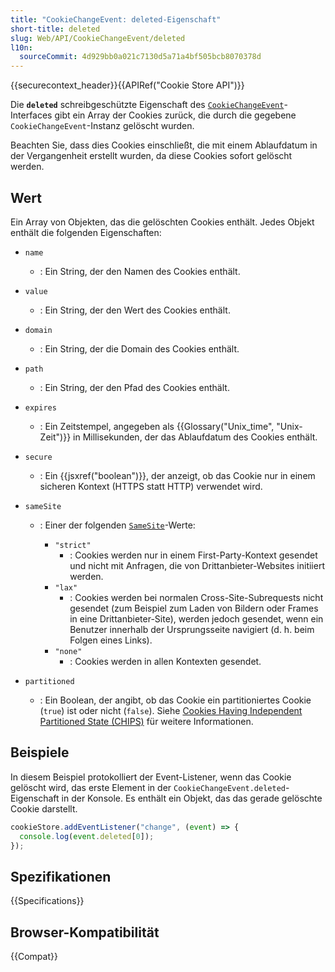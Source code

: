 ```yaml
---
title: "CookieChangeEvent: deleted-Eigenschaft"
short-title: deleted
slug: Web/API/CookieChangeEvent/deleted
l10n:
  sourceCommit: 4d929bb0a021c7130d5a71a4bf505bcb8070378d
---
```


{{securecontext_header}}{{APIRef("Cookie Store API")}}

Die **`deleted`** schreibgeschützte Eigenschaft des [`CookieChangeEvent`](/de/docs/Web/API/CookieChangeEvent)-Interfaces gibt ein Array der Cookies zurück, die durch die gegebene `CookieChangeEvent`-Instanz gelöscht wurden.

Beachten Sie, dass dies Cookies einschließt, die mit einem Ablaufdatum in der Vergangenheit erstellt wurden, da diese Cookies sofort gelöscht werden.

## Wert

Ein Array von Objekten, das die gelöschten Cookies enthält. Jedes Objekt enthält die folgenden Eigenschaften:

- `name`
  - : Ein String, der den Namen des Cookies enthält.
- `value`
  - : Ein String, der den Wert des Cookies enthält.
- `domain`
  - : Ein String, der die Domain des Cookies enthält.
- `path`
  - : Ein String, der den Pfad des Cookies enthält.
- `expires`
  - : Ein Zeitstempel, angegeben als {{Glossary("Unix_time", "Unix-Zeit")}} in Millisekunden, der das Ablaufdatum des Cookies enthält.
- `secure`
  - : Ein {{jsxref("boolean")}}, der anzeigt, ob das Cookie nur in einem sicheren Kontext (HTTPS statt HTTP) verwendet wird.
- `sameSite`

  - : Einer der folgenden [`SameSite`](/de/docs/Web/HTTP/Reference/Headers/Set-Cookie#samesitesamesite-value)-Werte:

    - `"strict"`
      - : Cookies werden nur in einem First-Party-Kontext gesendet und nicht mit Anfragen, die von Drittanbieter-Websites initiiert werden.
    - `"lax"`
      - : Cookies werden bei normalen Cross-Site-Subrequests nicht gesendet (zum Beispiel zum Laden von Bildern oder Frames in eine Drittanbieter-Site), werden jedoch gesendet, wenn ein Benutzer innerhalb der Ursprungsseite navigiert (d. h. beim Folgen eines Links).
    - `"none"`
      - : Cookies werden in allen Kontexten gesendet.

- `partitioned`
  - : Ein Boolean, der angibt, ob das Cookie ein partitioniertes Cookie (`true`) ist oder nicht (`false`). Siehe [Cookies Having Independent Partitioned State (CHIPS)](/de/docs/Web/Privacy/Guides/Privacy_sandbox/Partitioned_cookies) für weitere Informationen.

## Beispiele

In diesem Beispiel protokolliert der Event-Listener, wenn das Cookie gelöscht wird, das erste Element in der `CookieChangeEvent.deleted`-Eigenschaft in der Konsole. Es enthält ein Objekt, das das gerade gelöschte Cookie darstellt.

```js
cookieStore.addEventListener("change", (event) => {
  console.log(event.deleted[0]);
});
```

## Spezifikationen

{{Specifications}}

## Browser-Kompatibilität

{{Compat}}
